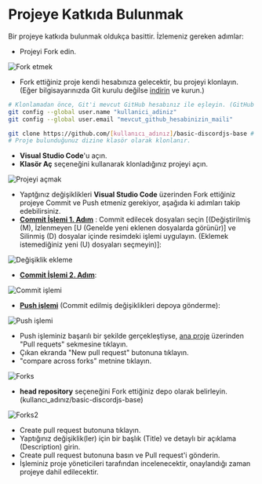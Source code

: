 # Projeye Katkıda Bulunmak
Bir projeye katkıda bulunmak oldukça basittir. İzlemeniz gereken adımlar:

- Projeyi Fork edin.

![Fork etmek](https://cdn.discordapp.com/attachments/1103629924549541930/1269609540920410132/fork.png?ex=66b0af86&is=66af5e06&hm=17b44e10486ee12b631d35fa77346e382f903316af5ae7a93095f3da320b0093& "Fork Etme")

- Fork ettiğiniz proje kendi hesabınıza gelecektir, bu projeyi klonlayın. (Eğer bilgisayarınızda Git kurulu değilse [indirin](https://git-scm.com/download/win) ve kurun.)

```bash
# Klonlamadan önce, Git'i mevcut GitHub hesabınız ile eşleyin. (GitHub'a giriş yaptığınızdan emin olun.)
git config --global user.name "kullanici_adiniz"
git config --global user.email "mevcut_github_hesabinizin_maili"

git clone https://github.com/[kullanıcı_adınız]/basic-discordjs-base # Fork ettiğiniz projenin URL'si
# Proje bulunduğunuz dizine klasör olarak klonlanır.
```

- **Visual Studio Code**'u açın.
- **Klasör Aç** seçeneğini kullanarak klonladığınız projeyi açın.

![Projeyi açmak](https://cdn.discordapp.com/attachments/1103629924549541930/1269612956908261386/proje.png?ex=66b0b2b5&is=66af6135&hm=81cfdfb5765bcf5c7e88d92e2a01c0d1f4e8be5b03cbaefdb2c708f07aece27a& "Projeyi açma")

- Yaptğınız değişiklikleri **Visual Studio Code** üzerinden Fork ettiğiniz projeye Commit ve Push etmeniz gerekiyor, aşağıda ki adımları takip edebilirsiniz.
- <ins>**Commit İşlemi 1. Adım**</ins> : Commit edilecek dosyaları seçin [(Değiştirilmiş (M), İzlenmeyen [U (Genelde yeni eklenen dosyalarda görünür)] ve Silinmiş (D) dosyalar içinde resimdeki işlemi uygulayın. (Eklemek istemediğiniz yeni (U) dosyaları seçmeyin)]:

![Değişiklik ekleme](https://cdn.discordapp.com/attachments/1103629924549541930/1269652990134980608/commit3.png?ex=66b0d7fd&is=66af867d&hm=60f47143533e1b6584f7238f5cce547c8817a5c3a9c86a2a91a6e7552c458b6b&)

- <ins>**Commit İşlemi 2. Adım**</ins>:

![Commit işlemi](https://cdn.discordapp.com/attachments/1103629924549541930/1269649148294987807/commit.png?ex=66b0d469&is=66af82e9&hm=ee90ad97cec55b2cbf30980f08f0c7dc64baa0a6ac84343f709a810165f34630&)

- <ins>**Push işlemi**</ins> (Commit edilmiş değişiklikleri depoya gönderme):

![Push işlemi](https://cdn.discordapp.com/attachments/1103629924549541930/1269649780418543668/commit2.png?ex=66b0d500&is=66af8380&hm=ac31545676c1d1507ec639748b1ceac9fc0ce2121a8b24c370c53e13b5021a34&)

- Push işleminiz başarılı bir şekilde gerçekleştiyse, [ana proje](https://github.com/meto1558/basic-base) üzerinden "Pull requets" sekmesine tıklayın.
- Çıkan ekranda "New pull request" butonuna tıklayın.
- "compare across forks" metnine tıklayın.

![Forks](https://cdn.discordapp.com/attachments/1103629924549541930/1269632021316243456/pr2.png?ex=66b0c476&is=66af72f6&hm=ffff7b0d28f344e1e8bd214ea19c96302348ba71fb7d3a3f1c951590d35b6013&)

- **head repository** seçeneğini Fork ettiğiniz depo olarak belirleyin. (kullancı_adınız/basic-discordjs-base)

![Forks2](https://cdn.discordapp.com/attachments/1103629924549541930/1269651000524931133/pr.png?ex=66b0d623&is=66af84a3&hm=c65d043d17e911b2ad3a8ae57db6b295f0a713fe1d4210257ed57feaef50b5cb&)

- Create pull request butonuna tıklayın.
- Yaptığınız değişiklik(ler) için bir başlık (Title) ve detaylı bir açıklama (Description) girin.
- Create pull request butonuna basın ve Pull request'i gönderin.
- İşleminiz proje yöneticileri tarafından incelenecektir, onaylandığı zaman projeye dahil edilecektir.

